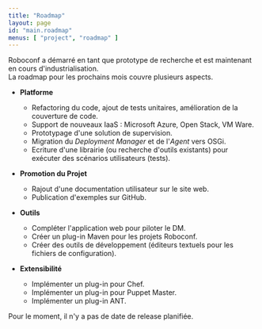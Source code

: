 ```yaml
---
title: "Roadmap"
layout: page
id: "main.roadmap"
menus: [ "project", "roadmap" ]
---
```


Roboconf a démarré en tant que prototype de recherche et est maintenant en cours d'industrialisation.  
La roadmap pour les prochains mois couvre plusieurs aspects.

* **Platforme**

    * Refactoring du code, ajout de tests unitaires, amélioration de la couverture de code.
    * Support de nouveaux IaaS : Microsoft Azure, Open Stack, VM Ware.
    * Prototypage d'une solution de supervision.
    * Migration du *Deployment Manager* et de l'*Agent* vers OSGi.
    * Ecriture d'une librairie (ou recherche d'outils existants) pour exécuter des scénarios utilisateurs (tests). 

* **Promotion du Projet**

    * Rajout d'une documentation utilisateur sur le site web.
    * Publication d'exemples sur GitHub.

* **Outils**

    * Compléter l'application web pour piloter le DM.
    * Créer un plug-in Maven pour les projets Roboconf.
    * Créer des outils de développement (éditeurs textuels pour les fichiers de configuration).

* **Extensibilité**

    * Implémenter un plug-in pour Chef.
    * Implémenter un plug-in pour Puppet Master.
    * Implémenter un plug-in ANT.

Pour le moment, il n'y a pas de date de release planifiée.
